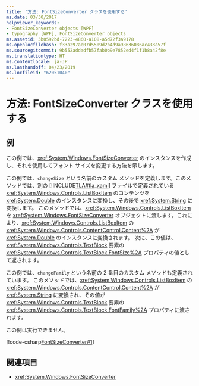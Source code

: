 ```yaml
---
title: '方法: FontSizeConverter クラスを使用する'
ms.date: 03/30/2017
helpviewer_keywords:
- FontSizeConverter objects [WPF]
- typography [WPF], FontSizeConverter objects
ms.assetid: 3b0592bd-7223-4860-a108-a5d72f3a9178
ms.openlocfilehash: f33a297ae07d5509d2b4d9a98636086ac433a57f
ms.sourcegitcommit: 9b552addadfb57fab0b9e7852ed4f1f1b8a42f8e
ms.translationtype: HT
ms.contentlocale: ja-JP
ms.lasthandoff: 04/23/2019
ms.locfileid: "62051040"
---
```

# <a name="how-to-use-the-fontsizeconverter-class"></a>方法: FontSizeConverter クラスを使用する
## <a name="example"></a>例  
 この例では、<xref:System.Windows.FontSizeConverter> のインスタンスを作成し、それを使用してフォント サイズを変更する方法を示します。  
  
 この例では、`changeSize` という名前のカスタム メソッドを定義します。このメソッドでは、別の [!INCLUDE[TLA#tla_xaml](../../../../includes/tlasharptla-xaml-md.md)] ファイルで定義されている <xref:System.Windows.Controls.ListBoxItem> のコンテンツを <xref:System.Double> のインスタンスに変換し、その後で <xref:System.String> に変換します。 このメソッドでは、<xref:System.Windows.Controls.ListBoxItem> を <xref:System.Windows.FontSizeConverter> オブジェクトに渡します。これにより、<xref:System.Windows.Controls.ListBoxItem> の <xref:System.Windows.Controls.ContentControl.Content%2A> が <xref:System.Double> のインスタンスに変換されます。 次に、この値は、<xref:System.Windows.Controls.TextBlock> 要素の <xref:System.Windows.Controls.TextBlock.FontSize%2A> プロパティの値として返されます。  
  
 この例では、`changeFamily` という名前の 2 番目のカスタム メソッドも定義されています。 このメソッドでは、<xref:System.Windows.Controls.ListBoxItem> の <xref:System.Windows.Controls.ContentControl.Content%2A> が <xref:System.String> に変換され、その値が <xref:System.Windows.Controls.TextBlock> 要素の <xref:System.Windows.Controls.TextBlock.FontFamily%2A> プロパティに渡されます。  
  
 この例は実行できません。  
  
 [!code-csharp[FontSizeConverter#1](~/samples/snippets/csharp/VS_Snippets_Wpf/FontSizeConverter/CSharp/Window1.xaml.cs#1)]  
  
## <a name="see-also"></a>関連項目

- <xref:System.Windows.FontSizeConverter>
